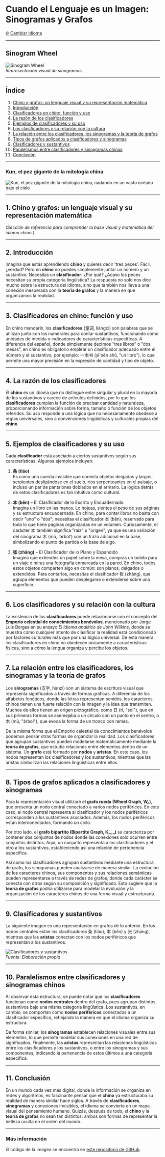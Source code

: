 # Cuando el Lenguaje es un Imagen: Sinogramas y Grafos

[🌐 Cambiar idioma](https://economiayetica.blogspot.com/2025/02/cuando-el-lenguaje-es-un-imagen.html)

---

## Sinogram Wheel

![Sinogram Wheel](https://github.com/sgevatschnaider/sgevatschnaider.github.io/blob/8c98ad6cddcf06beab0d244c5e0998c9c3212cc4/sinogram_wheel.gif)  
*Representación visual de sinogramas*

---

## Índice
1. [Chino y grafos: un lenguaje visual y su representación matemática](#1-chino-y-grafos-un-lenguaje-visual-y-su-representación-matemática)
2. [Introducción](#2-introducción)
3. [Clasificadores en chino: función y uso](#3-clasificadores-en-chino-función-y-uso)
4. [La razón de los clasificadores](#4-la-razón-de-los-clasificadores)
5. [Ejemplos de clasificadores y su uso](#5-ejemplos-de-clasificadores-y-su-uso)
6. [Los clasificadores y su relación con la cultura](#6-los-clasificadores-y-su-relación-con-la-cultura)
7. [La relación entre los clasificadores, los sinogramas y la teoría de grafos](#7-la-relación-entre-los-clasificadores-los-sinogramas-y-la-teoría-de-grafos)
8. [Tipos de grafos aplicados a clasificadores y sinogramas](#8-tipos-de-grafos-aplicados-a-clasificadores-y-sinogramas)
9. [Clasificadores y sustantivos](#9-clasificadores-y-sustantivos)
10. [Paralelismos entre clasificadores y sinogramas chinos](#10-paralelismos-entre-clasificadores-y-sinogramas-chinos)
11. [Conclusión](#11-conclusión)

---

### Kun, el pez gigante de la mitología china

![Kun, el pez gigante de la mitología china, nadando en un vasto océano bajo el cielo](https://github.com/sgevatschnaider/sgevatschnaider.github.io/blob/8c98ad6cddcf06beab0d244c5e0998c9c3212cc4/20250227_1035_Majestic%20Mythical%20Fish_simple_compose_01jn3swthze76rtnkjpk7y7eew.gif)

---

## 1. Chino y grafos: un lenguaje visual y su representación matemática
*(Sección de referencia para comprender la base visual y matemática del idioma chino.)*

---

## 2. Introducción
Imagina que estás aprendiendo **chino** y quieres decir 'tres peces'. Fácil, ¿verdad? Pero en **chino** no puedes simplemente juntar un número y un sustantivo. Necesitas un **clasificador**. ¿Por qué? ¿Acaso los peces necesitan su propia categoría lingüística? La respuesta no solo nos dice mucho sobre la estructura del idioma, sino que también nos lleva a una conexión inesperada con la **teoría de grafos** y la manera en que organizamos la realidad.

---

## 3. Clasificadores en chino: función y uso
En chino mandarín, los **clasificadores** (量词, liàngcí) son palabras que se utilizan junto con los numerales para contar sustantivos, funcionando como unidades de medida o indicadores de características específicas. A diferencia del español, donde simplemente decimos "tres libros" o "dos mesas", en chino es obligatorio emplear un clasificador adecuado entre el número y el sustantivo, por ejemplo: 一本书 (yī běn shū, "un libro"), lo que permite una mayor precisión en la expresión de cantidad y tipo de objeto.

---

## 4. La razón de los clasificadores
El **chino** es un idioma que no distingue entre singular y plural en la mayoría de los sustantivos y carece de artículos definidos, por lo que los **clasificadores** cumplen la función de precisar cantidad y naturaleza, proporcionando información sobre forma, tamaño o función de los objetos referidos. Su uso responde a una lógica que no necesariamente obedece a reglas universales, sino a convenciones lingüísticas y culturales propias del **chino**.

---

## 5. Ejemplos de clasificadores y su uso
Cada **clasificador** está asociado a ciertos sustantivos según sus características. Algunos ejemplos incluyen:

1. **条 (tiáo)**  
   Es como una cuerda invisible que conecta objetos delgados y largos: serpientes deslizándose en el suelo, ríos serpenteantes en el paisaje, o incluso un par de pantalones doblados en el armario. La lógica detrás de estos clasificadores es tan intuitiva como cultural.

2. **本 (běn)** – El Clasificador de lo Escrito y Encuadernado  
   Imagina un libro en las manos. Lo hojeas, sientes el peso de sus páginas y su estructura encuadernada. En chino, para contar libros no basta con decir "uno" o "dos"; necesitas el clasificador 本 (běn), reservado para todo lo que tiene páginas organizadas en un volumen. Curiosamente, el carácter 本 también significa "raíz" u "origen", ya que es una variación del sinograma 木 (mù, ‘árbol’) con un trazo adicional en la base, simbolizando el punto de partida o la base de algo.

3. **张 (zhāng)** – El Clasificador de lo Plano y Expandido  
   Imagina que extiendes un papel sobre la mesa, compras un boleto para un viaje o miras una fotografía enmarcada en la pared. En chino, todos estos objetos comparten algo en común: son planos, delgados o extendidos. Para contarlos, necesitas el clasificador 张 (zhāng), que agrupa elementos que pueden desplegarse o extenderse sobre una superficie.

---

## 6. Los clasificadores y su relación con la cultura
La existencia de los **clasificadores** puede relacionarse con el concepto del **Emporio celestial de conocimientos benévolos**, mencionado por Jorge Luis Borges en su ensayo *El idioma analítico de John Wilkins*, donde se muestra cómo cualquier intento de clasificar la realidad está condicionado por factores culturales más que por una lógica universal. De esta manera, los clasificadores en chino no obedecen únicamente a características físicas, sino a cómo la lengua organiza y percibe los objetos.

---

## 7. La relación entre los clasificadores, los sinogramas y la teoría de grafos
Los **sinogramas** (汉字, hànzì) son un sistema de escritura visual que representa significados a través de formas gráficas. A diferencia de los alfabetos fonéticos, donde las letras representan sonidos, los caracteres chinos tienen una fuerte relación con la imagen y la idea que transmiten. Muchos de ellos tienen un origen pictográfico, como 日 (rì, "sol"), que en sus primeras formas se asemejaba a un círculo con un punto en el centro, o 木 (mù, "árbol"), que evoca la forma de un tronco con ramas.

De la misma forma que el Emporio celestial de conocimientos benévolos podemos pensar otras formas de organizar la realidad. Los clasificadores que agrupan sustantivos pueden modelarse matemáticamente mediante la **teoría de grafos**, que estudia relaciones entre elementos dentro de un sistema. Un **grafo** está formado por **nodos** y **aristas**. En este caso, los nodos representan los clasificadores y los sustantivos, mientras que las aristas simbolizan las relaciones lingüísticas entre ellos.

---

## 8. Tipos de grafos aplicados a clasificadores y sinogramas
Para la representación visual utilizaré el **grafo rueda (Wheel Graph, Wₙ)**, que presenta un nodo central conectado a varios nodos periféricos. En este caso, el nodo central representa al clasificador y los nodos periféricos corresponden a los sustantivos asociados. Además, los nodos periféricos están interconectados, formando un ciclo.

Por otro lado, el **grafo bipartito (Bipartite Graph, Kₘ,ₙ)** se caracteriza por contener dos conjuntos de nodos donde las conexiones solo ocurren entre conjuntos distintos. Aquí, un conjunto representa a los clasificadores y el otro a los sustantivos, estableciendo así una relación de pertenencia específica.

Así como los clasificadores agrupan sustantivos mediante una estructura de grafo, los sinogramas pueden analizarse de manera similar. La evolución de los caracteres chinos, sus componentes y sus relaciones semánticas pueden representarse a través de redes de grafos, donde cada carácter se conecta con otros según su composición y significado. Esto sugiere que la **teoría de grafos** podría utilizarse para modelar la evolución y la organización de los caracteres chinos de una forma visual y estructurada.

---

## 9. Clasificadores y sustantivos
La siguiente imagen es una representación en grafos de lo anterior. En los nodos centrales están los clasificadores 条 (tiáo), 本 (běn) y 张 (zhāng), mientras que las **aristas** conectan con los nodos periféricos que representan a los sustantivos.

![Clasificadores y sustantivos](https://github.com/sgevatschnaider/sgevatschnaider.github.io/blob/8c98ad6cddcf06beab0d244c5e0998c9c3212cc4/multi_classifiers.gif)  
*Fuente: Elaboración propia*

---

## 10. Paralelismos entre clasificadores y sinogramas chinos
Al observar esta estructura, se puede notar que los **clasificadores** funcionan como **nodos centrales** dentro del grafo, pues agrupan distintos sustantivos bajo una misma categoría lingüística. Los sustantivos, en cambio, se comportan como **nodos periféricos** conectados a un clasificador específico, reflejando la manera en que el idioma organiza su estructura.

De forma similar, los **sinogramas** establecen relaciones visuales entre sus elementos, lo que permite modelar sus conexiones en una red de significados. Finalmente, las **aristas** representan las relaciones lingüísticas entre los clasificadores y los sustantivos, o entre los sinogramas y sus componentes, indicando la pertenencia de estos últimos a una categoría específica.

---

## 11. Conclusión
En un mundo cada vez más digital, donde la información se organiza en redes y algoritmos, es fascinante pensar que el **chino** ya estructuraba su realidad de manera similar hace siglos. A través de **clasificadores**, **sinogramas** y conexiones invisibles, el idioma se convierte en un mapa visual del pensamiento humano. Quizás, después de todo, el **chino** y la **teoría de grafos** no sean tan distintos: ambos son formas de representar la belleza oculta en el orden del mundo.

---

### Más información
El código de la imagen se encuentra en [este repositorio de GitHub](https://github.com/sgevatschnaider/Grafos/blob/main/Cuando_el_Lenguaje_es_un_Imagen_Sinogramas_y_Grafos.ipynb).


